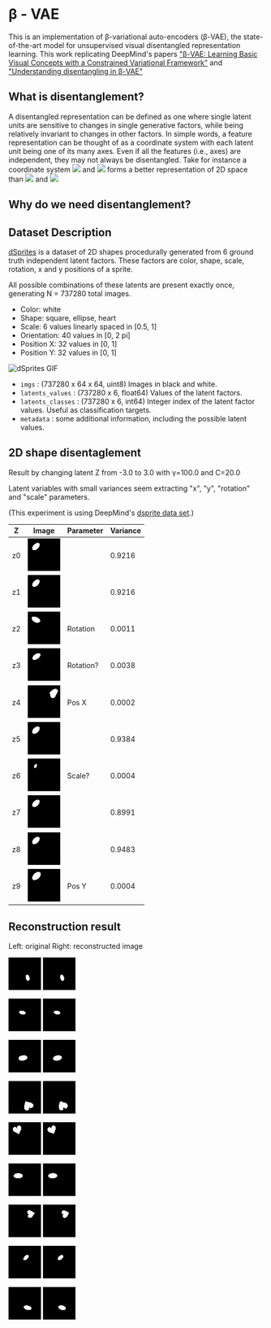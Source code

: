 # β - VAE

This is an implementation of β-variational auto-encoders (β-VAE), the state-of-the-art model for unsupervised visual disentangled representation learning. This work replicating DeepMind's papers ["β-VAE: Learning Basic Visual Concepts with a Constrained Variational Framework"](https://openreview.net/forum?id=Sy2fzU9gl) and ["Understanding disentangling in β-VAE"](https://arxiv.org/abs/1804.03599)

## What is disentanglement?

A disentangled representation can be defined as one where single latent units are sensitive to changes in single generative factors, while being relatively invariant to changes in other factors. In simple words, a feature representation can be thought of as a coordinate system with each latent unit being one of its many axes. Even if all the features (i.e., axes) are independent, they may not always be disentangled. Take for instance a coordinate system ![](https://latex.codecogs.com/gif.latex?\vec{i}) and ![](https://latex.codecogs.com/gif.latex?\vec{j}) forms a better representation of 2D space than ![](https://latex.codecogs.com/gif.latex?\vec{i}) and ![](https://latex.codecogs.com/gif.latex\vec{i}/_2&space;&plus;&space;\sqrt{3}\vec{j}/_2)

## Why do we need disentanglement?

## Dataset Description

[dSprites](https://github.com/deepmind/dsprites-dataset) is a dataset of 2D shapes procedurally generated from 6 ground truth independent latent factors. These factors are color, shape, scale, rotation, x and y positions of a sprite.

All possible combinations of these latents are present exactly once, generating N = 737280 total images.

* Color: white
* Shape: square, ellipse, heart
* Scale: 6 values linearly spaced in [0.5, 1]
* Orientation: 40 values in [0, 2 pi]
* Position X: 32 values in [0, 1]
* Position Y: 32 values in [0, 1]

![dSprites GIF](https://github.com/Akella17/Disentangled_Representation_Learning/raw/master/dsprites/dsprites.gif)

- `imgs` : (737280 x 64 x 64, uint8) Images in black and white.
- `latents_values` : (737280 x 6, float64) Values of the latent factors.
- `latents_classes` : (737280 x 6, int64) Integer index of the latent factor values. Useful as classification targets.
- `metadata` : some additional information, including the possible latent values.

## 2D shape disentaglement

Result by changing latent Z from -3.0 to 3.0 with γ=100.0 and C=20.0

Latent variables with small variances seem extracting "x", "y", "rotation" and "scale" parameters.

(This experiment is using DeepMind's [dsprite data set](https://github.com/deepmind/dsprites-dataset).)


Z  | Image                             | Parameter | Variance
---| ----------------------------------|---------- |-------
z0 | ![](disentangle_anim/anim_z0.gif) |           | 0.9216
z1 | ![](disentangle_anim/anim_z1.gif) |           | 0.9216
z2 | ![](disentangle_anim/anim_z2.gif) | Rotation  | 0.0011
z3 | ![](disentangle_anim/anim_z3.gif) | Rotation? | 0.0038
z4 | ![](disentangle_anim/anim_z4.gif) | Pos X     | 0.0002
z5 | ![](disentangle_anim/anim_z5.gif) |           | 0.9384
z6 | ![](disentangle_anim/anim_z6.gif) | Scale?    | 0.0004
z7 | ![](disentangle_anim/anim_z7.gif) |           | 0.8991
z8 | ![](disentangle_anim/anim_z8.gif) |           | 0.9483
z9 | ![](disentangle_anim/anim_z9.gif) | Pos Y     | 0.0004


## Reconstruction result

Left: original Right: reconstructed image

![](reconstr_img/org_0.png)
![](reconstr_img/reconstr_0.png)

![](reconstr_img/org_1.png)
![](reconstr_img/reconstr_1.png)

![](reconstr_img/org_2.png)
![](reconstr_img/reconstr_2.png)

![](reconstr_img/org_3.png)
![](reconstr_img/reconstr_3.png)

![](reconstr_img/org_4.png)
![](reconstr_img/reconstr_4.png)

![](reconstr_img/org_5.png)
![](reconstr_img/reconstr_5.png)

![](reconstr_img/org_7.png)
![](reconstr_img/reconstr_7.png)

![](reconstr_img/org_8.png)
![](reconstr_img/reconstr_8.png)

![](reconstr_img/org_9.png)
![](reconstr_img/reconstr_9.png)
